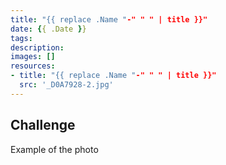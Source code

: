 ```yaml
---
title: "{{ replace .Name "-" " " | title }}"
date: {{ .Date }}
tags:
description:
images: []
resources:
- title: "{{ replace .Name "-" " " | title }}"
  src: '_D0A7928-2.jpg'
---
```


## Challenge
Example of the photo

